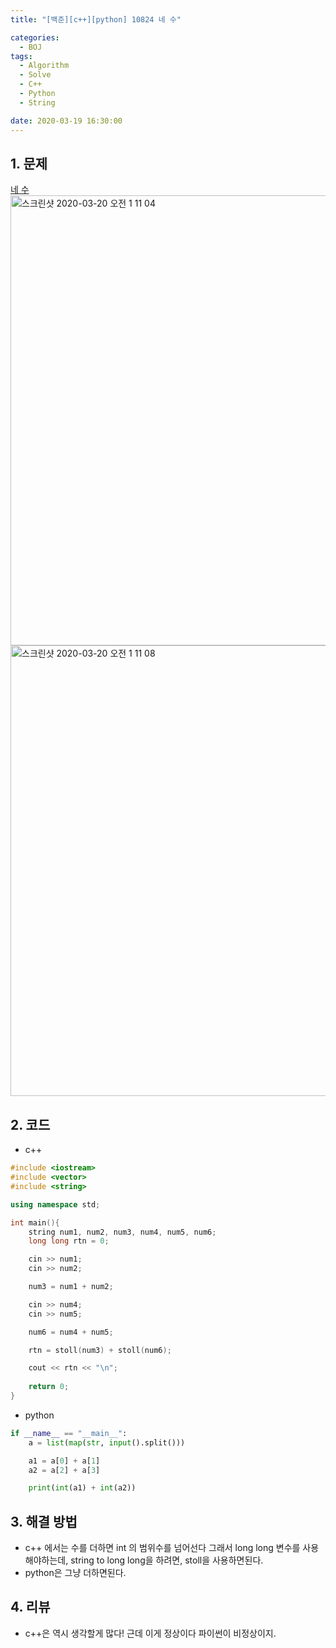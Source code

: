 ```yaml
---
title: "[백준][c++][python] 10824 네 수"

categories:
  - BOJ
tags:
  - Algorithm
  - Solve
  - C++
  - Python
  - String

date: 2020-03-19 16:30:00
---
```


## 1. 문제
[네 수](https://www.acmicpc.net/problem/10824)  
<img width="720" alt="스크린샷 2020-03-20 오전 1 11 04" src="https://user-images.githubusercontent.com/20227720/77088691-2c33c000-6a48-11ea-8770-355c07be0b27.png">
<img width="721" alt="스크린샷 2020-03-20 오전 1 11 08" src="https://user-images.githubusercontent.com/20227720/77088685-2938cf80-6a48-11ea-913b-1afa7f4e8f95.png">



## 2. 코드

- c++

```c++
#include <iostream>
#include <vector>
#include <string>

using namespace std;

int main(){
    string num1, num2, num3, num4, num5, num6;
    long long rtn = 0;

    cin >> num1;
    cin >> num2;

    num3 = num1 + num2;

    cin >> num4;
    cin >> num5;

    num6 = num4 + num5;

    rtn = stoll(num3) + stoll(num6);

    cout << rtn << "\n";
    
    return 0;
}
```


- python

```python
if __name__ == "__main__":
    a = list(map(str, input().split()))

    a1 = a[0] + a[1]
    a2 = a[2] + a[3]

    print(int(a1) + int(a2))


```


## 3. 해결 방법

- c++ 에서는 수를 더하면 int 의 범위수를 넘어선다 그래서 long long 변수를 사용해야하는데, string to long long을 하려면, stoll을 사용하면된다.
- python은 그냥 더하면된다.

## 4. 리뷰

- c++은 역시 생각할게 많다! 근데 이게 정상이다 파이썬이 비정상이지.